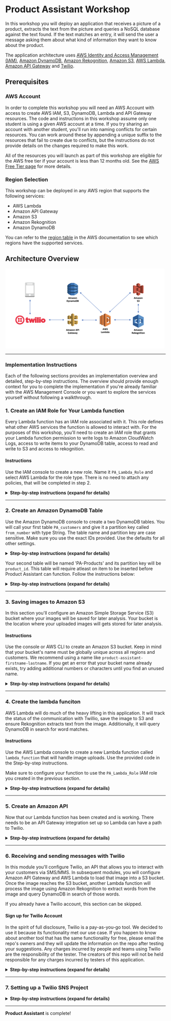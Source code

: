 # Product Assistant Workshop

In this workshop you will deploy an application that receives a picture of a product, extracts the text from the picture and queries a NoSQL database against the text found. If the text matches an entry, it will send the user a message asking them about what kind of information they want to know about the product.

The application architecture uses [AWS Identity and Access Management (IAM)](https://aws.amazon.com/iam/), [Amazon DynamoDB](https://aws.amazon.com/dynamodb/), [Amazon Rekognition](https://aws.amazon.com/rekognition/), [Amazon S3](https://aws.amazon.com/s3/), [AWS Lambda](https://aws.amazon.com/lambda/), [Amazon API Gateway](https://aws.amazon.com/api-gateway/) and [Twilio](https://www.twilio.com/).

## Prerequisites

### AWS Account

In order to complete this workshop you will need an AWS Account with access to create AWS IAM, S3, DynamoDB, Lambda and API Gateway resources. The code and instructions in this workshop assume only one student is using a given AWS account at a time. If you try sharing an account with another student, you'll run into naming conflicts for certain resources. You can work around these by appending a unique suffix to the resources that fail to create due to conflicts, but the instructions do not provide details on the changes required to make this work.

All of the resources you will launch as part of this workshop are eligible for the AWS free tier if your account is less than 12 months old. See the [AWS Free Tier page](https://aws.amazon.com/free/) for more details.


### Region Selection

This workshop can be deployed in any AWS region that supports the following services:

- AWS Lambda
- Amazon API Gateway
- Amazon S3
- Amazon Rekognition
- Amazon DynamoDB

You can refer to the [region table](https://aws.amazon.com/about-aws/global-infrastructure/regional-product-services/) in the AWS documentation to see which regions have the supported services.

## Architecture Overview

<img src="IMAGES/arch-1.png" alt="drawing" width="500px"/>

----

### Implementation Instructions

Each of the following sections provides an implementation overview and detailed, step-by-step instructions. The overview should provide enough context for you to complete the implementation if you're already familiar with the AWS Management Console or you want to explore the services yourself without following a walkthrough.

### 1. Create an IAM Role for Your Lambda function

Every Lambda function has an IAM role associated with it. This role defines what other AWS services the function is allowed to interact with. For the purposes of this workshop, you'll need to create an IAM role that grants your Lambda function permission to write logs to Amazon CloudWatch Logs, access to write items to your DynamoDB table, access to read and write to S3 and access to rekognition.

#### Instructions

Use the IAM console to create a new role. Name it `PA_Lambda_Role` and select AWS Lambda for the role type.  There is no need to attach any policies, that will be completed in step 2.


<details>
<summary><strong>Step-by-step instructions (expand for details)</strong></summary><p>

1. From the AWS Management Console, click on **Services** and then select **IAM** in the Security, Identity & Compliance section.

2. Select **Roles** in the left navigation bar and then choose **Create new role**.

3. Select **Lambda** as service to use the role. Click **Next: Permissions**.

4. Dont add any permission policies and click **Next: Review**.

5. Give it the role name `PA_Lambda_Role` and click **Create Role**.


</p></details>

---

### 2. Create an Amazon DynamoDB Table

Use the Amazon DynamoDB console to create a two DynamoDB tables. You will call your first table `PA_customers` and give it a partition key called `from_number` with type String. The table name and partition key are case sensitive. Make sure you use the exact IDs provided. Use the defaults for all other settings. 

<details>
<summary><strong>Step-by-step instructions (expand for details)</strong></summary><p>

1. From the AWS Management Console, choose **Services** then select **DynamoDB** under Databases.

2. Choose **Create table**.

3. Enter ***PA_customers*** for the **Table name**. This field is case sensitive.

4. Enter ***from_number*** for the **Partition key** and select **String** for the key type. This field is case sensitive.

5. Check the **Use default settings** box and choose **Create**.

![Create table screenshot](IMAGES/ddb-create-table1.png)

</p></details>

Your second table will be named 'PA-Products' and its partition key will be `product_id`. This table will require atleast on item to be inserted before Product Assistant can function.  Follow the instructions below:

<details>
<summary><strong>Step-by-step instructions (expand for details)</strong></summary><p>

1. From the AWS Management Console, choose **Services** then select **DynamoDB** under Databases.

2. Choose **Create table**.

3. Enter ***PA_Products*** for the **Table name**. This field is case sensitive.

4. Enter ***product_id*** for the **Partition key** and select **String** for the key type. This field is case sensitive.

5. Check the **Use default settings** box and choose **Create**.

![Create table screenshot](IMAGES/ddb-create-table2.png)

6. Once the table is created, you have to create an item in it. This will act as a place to put product information. Select the **Items** tab and click on **Create item**. A new window will pop up.

7. Your first category will be your partition key. Enter the name of your first item here. We chose deeplens, but you can enter any value you want.

8. Click on the **+** symbol and select **Append** (adds to the bottom) or **Insert** (adds to the top). From there, select the data type **String**. A new value pair will appear. To the left, enter **user manual** for the key. To the right, enter https://aws.amazon.com/deeplens/faqs/ .

9. Repeat this process until you have entered all the items listed in the table below:

| Key (left box)      | Data Type       | Value (right box)                          |
|---------------------|-----------------|--------------------------------------------|
|blog                 | String          | https://aws.amazon.com/blogs/aws/deeplens/ |
|faqs                 | String          | https://aws.amazon.com/deeplens/faqs/      |
|options              | List            | **See Instructions below**                 |

10. Adding indexes to the list is similar to adding items, but you should make sure they are added to the list. To verify you're doing this correctly, you should confirm the List value is increasing every time you add an item. Below are the indexes of the **options** List:

| Key (left box)      | Data Type       | Value (right box)                          |
|---------------------|-----------------|--------------------------------------------|
|0                    | String          | blog                                       |
|1	              | String          | faqs                                       |
|2	              | List            | user manual                                |

11. Verify your items look like the image below:
![Create item screenshot](IMAGES/ddb-create-item.png)
</p></details>

---

### 3. Saving images to Amazon S3

In this section you'll configure an Amazon Simple Storage Service (S3)  bucket where your images will be saved for later analysis. Your bucket is the location where your uploaded images will gets stored for later analysis. 

#### Instructions

Use the console or AWS CLI to create an Amazon S3 bucket. Keep in mind that your bucket's name must be globally unique across all regions and customers. We recommend using a name like `product-assistant-firstname-lastname`. If you get an error that your bucket name already exists, try adding additional numbers or characters until you find an unused name.

<details>
<summary><strong>Step-by-step instructions (expand for details)</strong></summary><p>

1. In the AWS Management Console choose **Services** then select **S3** under Storage.

1. Choose **Create Bucket**

1. Provide a globally unique name for your bucket such as `product-assistant-firstname-lastname`.

1. Select the Region you've chosen to use for this workshop from the dropdown.

1. Choose **Create** in the lower left of the dialog without selecting a bucket to copy settings from.

    ![Create bucket screenshot](IMAGES/create-bucket.png)

#### Bucket Content

Leave the bucket empty for the time being. We will upload images into it later using Lambda.

#### Access to files uploaded

You can define who can access the content in your S3 buckets using a bucket policy. Bucket policies are JSON documents that specify what principals are allowed to execute various actions against the objects in your bucket.

#### Access to your bucket

By default your bucket will only be accessible by authenticated users with access to your AWS account. We will keep it this way. 

</p></details>

---

### 4. Create the lambda funciton

AWS Lambda will do much of the heavy lifting in this application. It will track the status of the communication with Twillio, save the image to S3 and ensure Rekognition extracts text from the image. Additionally, it will query DynamoDB in search for word matches.

#### Instructions

Use the AWS Lambda console to create a new Lambda function called `lambda_function` that will handle image uploads. Use the provided code in the Step-by-step instructions.

Make sure to configure your function to use the `PA_Lambda_Role` IAM role you created in the previous section.

<details>
<summary><strong>Step-by-step instructions (expand for details)</strong></summary><p>

1.  From the AWS console select **Lambda** under the compute section.  Click on **Create Function**.  Select **Author from scratch**.  In the **Name** section give the function a unique name to your region.  The **Runtime** is **Python 3.6**.  In the **Role** section, select **Create a custome role** and you will be taken to a new screen.

![](IMAGES/lambda-1.png)

2.  In the new tab, for the **IAM Role** select the role created in section 1.  In **Policy Name**, select **Create a new Role Policy**.  Expand **View Polciy Document**.  Click on the blue **Edit** to the right of the text block.  Copy and paste Policy.json (also below) into the code block.  The policy is also copied below.  Click **Allow**.

![](IMAGES/lambda-2.png)

```json
{
    "Version": "2012-10-17",
    "Statement": [
        {
            "Sid": "VisualEditor0",
            "Effect": "Allow",
            "Action": [
                "s3:PutObject",
                "s3:GetObject",
                "dynamodb:PutItem",
                "dynamodb:GetItem"
            ],
            "Resource": [
                "arn:aws:dynamodb:*:*:table/*",
                "arn:aws:s3:::*/*"
            ]
        },
        {
            "Sid": "VisualEditor1",
            "Effect": "Allow",
            "Action": [
                "rekognition:DetectText",
                "logs:CreateLogGroup",
                "logs:PutLogEvents",
                "logs:CreateLogStream"
            ],
            "Resource": "*"
        }
    ]
}
```

3.  Go back to the **Lambda Function** tab and click **Create function**.  Once the funciton is created, scroll to the **Function code** section like show below.  **Delete** the example function and copy and paste the code from Lambda.py (also below).  Do a word search for "your s3 bucket" and change the s3 bucket name to yours.  Click **save**.  You should see no errors.

![](IMAGES/lambda-3.png)

```python
"""
classes are upper camel
functions are lower camel
variables are lower case

Copyright (C) 2018: Edward Acosta and Alan Newcomer

This program is free software: you can redistribute it and/or modify
it under the terms of the GNU General Public License as published by
the Free Software Foundation, either version 3 of the License, or
(at your option) any later version.

This program is distributed in the hope that it will be useful,
but WITHOUT ANY WARRANTY; without even the implied warranty of
MERCHANTABILITY or FITNESS FOR A PARTICULAR PURPOSE.  See the
GNU General Public License for more details.

You should have received a copy of the GNU General Public License
along with this program.  If not, see <http://www.gnu.org/licenses/>
"""

import time
import json
import boto3
import botocore.vendored.requests.packages.urllib3 as urllib3
from urllib.parse import unquote

class ProductAssistant:
    """Initilize function to set boto3 clients and self variables."""
    def __init__(self, event, context):
        #setting text variables to False
        self.text_1 = False
        self.text_2 = False
        self.text_3 = False
        #rekognition and dynamodb client setup
        rek = boto3.client('rekognition')
        self.dynamodb = boto3.client('dynamodb')
        #converting event to json type
        self.message = json.loads(unquote(str(event)).replace("'","\""))
        print(self.message)
        self.number = self.message['From']
        #dynamodb tables
        self.product_table = "PA_Products"
        self.customer_table = "PA_Customers"
        #grabbing current state of text conversation
        found_product, textCount = self.getCurrentState()
        
        #if a new image comes in and it is the first message
        if 'MediaUrl0' in self.message.keys() and textCount == '0':
            s3_bucket, s3_key =self.uploadS3()
            rek_response = rek.detect_text(Image={
                'S3Object':{
                    'Bucket':s3_bucket,
                    'Name':s3_key
                }
            })
            self.word_list = self.getWords(rek_response)
            for each in self.word_list:
                getProduct = self.dynamodb.get_item(TableName=self.product_table, Key={
                    'product_id':{
                        'S':each.lower()
                    }
                }, ConsistentRead=True)
                if 'Item' in getProduct:
                    theProduct = getProduct['Item']['product_id']['S']
                    self.updateRow(self.number, 'textCount', 'N', str(int(textCount) + 1))
                    self.updateRow(self.number, 'product', 'S', theProduct)
                    productOptions = self.getDBList(each.lower())
                    self.text_1 = '<?xml version=\"1.0\" encoding=\"UTF-8\"?>'\
                        '<Response><Message>{0} {1} {2} .</Message></Response>'\
                        .format(theProduct, "was detected.\nWhould you like to see", productOptions)
                else:
                    print("did not find image")
        elif self.message['Body'] != '' and textCount == '1':
            getLink = self.dynamodb.get_item(TableName=self.product_table, Key={
                'product_id':{
                    'S':found_product.lower()
                }
            }, ConsistentRead=True)
            print(getLink)
            theLink = getLink['Item'][self.message['Body']]['S']
            self.updateRow(self.number, 'textCount', 'N', str(int(textCount) + 1))
            self.text_2 = '<?xml version=\"1.0\" encoding=\"UTF-8\"?>'\
                '<Response><Message>{0}</Message></Response>'.format(theLink)
        elif textCount == '2':
            self.text_3 = '<?xml version=\"1.0\" encoding=\"UTF-8\"?>'\
                '<Response><Message>{0}</Message></Response>'\
                .format("Send an image of a product so I can help you.")
        else:
            self.text_3 = '<?xml version=\"1.0\" encoding=\"UTF-8\"?>'\
                '<Response><Message>{0}</Message></Response>'\
                .format("Please re-send the text. No product found.")
    
    """Responds with the desired text message"""
    def textResponse(self):
        if self.text_1:
            return self.text_1
        elif self.text_2:
            return self.text_2
        elif self.text_3:
            return self.text_3

    """Creates a string list from the dynamodb options list"""
    def getDBList(self, product):
        getRow = self.dynamodb.get_item(TableName=self.product_table, Key={
            'product_id':{
                'S':product
            }
        }, ConsistentRead=True)
        getList = getRow['Item']['options']['L']
        for i in range(len(getList)):
            if i == 0:
                cleanList = '"' + getList[i]['S'] + '"'
            elif i < len(getList) -1:
                cleanList = cleanList + ", " + '"' + getList[i]['S'] + '"'
            else:
                cleanList = cleanList + " or " + '"' + getList[i]['S'] + '"'
        
        return cleanList
            
    """updates a row in dynamodb by getting and then putting"""     
    def updateRow(self, fromNum, key, kType, newValue):
        getJson = self.dynamodb.get_item(TableName=self.customer_table, Key={
            'from_number':{
                'S':fromNum
            }
        }, ConsistentRead=True)
        getJson['Item'][key][kType] = newValue
        self.dynamodb.put_item(TableName=self.customer_table, Item=getJson['Item'])
        return "Count Added"
    
    """Puts the words found by rekognition and appends to a list"""
    def getWords(self, response):   
        words = []
        textDetections=response['TextDetections']
        #print(response)
        print('Matching faces')
        for text in textDetections:
            print('Id: {}'.format(text['Id']))
            print('Detected text:' + text['DetectedText'])
            words.append(text['DetectedText'])
            print('Confidence: ' + "{:.2f}".format(text['Confidence']) + "%")
            print('')
            if 'ParentId' in text:
                print('Parent Id: {}'.format(text['ParentId']))
            print('Type:' + text['Type'])
            
        return words
    
    """uploads images to s3"""
    def uploadS3(self):
        s3 = boto3.client('s3')
        url = self.message['MediaUrl0']
        http = urllib3.PoolManager()
        bucket = 'sns-pictures' #your s3 bucket
        key = '{0}-{1}/{2}.jpg'.format(self.message['To'].replace('+',''),self.number.replace('+',''),url.split('/')[-1]) #your desired s3 path or filename
        s3_response = s3.upload_fileobj(http.request('GET', url,preload_content=False), bucket, key)
        return bucket, key
    
    """Inserts new row into dynamodb table"""
    def createRow(self, table_name, cell_number):
        response = self.dynamodb.put_item(TableName=table_name, Item={
            'from_number':{
                'S':cell_number
            },
            'textCount':{
                'N':'0'
            },
            'product':{
                'S':'none'
            },
            'timeStamp':{
                'N':str(time.time())
            }
        })
        count = '0'
        product = "none"
        return response, count, product

    """Gets information from dynamodb table to find current message state"""
    def getCurrentState(self):
        row_json = self.dynamodb.get_item(TableName=self.customer_table, Key={
            'from_number':{
                'S':self.number
            }
        }, ConsistentRead=True)
        #if a new image is sent then new information will be sent to dynamodb
        if 'MediaUrl0' in self.message.keys():
            _,count, product = self.createRow(self.customer_table, self.number)
        elif 'Item' not in row_json:
            #creating row if 'From' doesnt exist
            _,count, product = self.createRow(self.customer_table, self.number)
        elif float(row_json['Item']['timeStamp']['N']) < time.time() - 300:
            #creating new row in time is longer than five minutes
            _,count, product = self.createRow(self.customer_table, self.number)
        else:
            print(row_json)
            count = row_json['Item']['textCount']['N']
            product = row_json['Item']['product']['S']
            
        return product, count
        

def lambda_handler(event, context):
    print(event)
    twr = ProductAssistant(event, context)
    print(twr.textResponse())
    return twr.textResponse()

```
3.  Scroll down until you see **Basic settings** and change the memory to **1856 MB** and the **Timeout** to **30 sec**.  Click **save**.

<img src="IMAGES/lambda-4.png" alt="drawing" width="500px"/>

4.  Your Lambda Function is **complete**.
</p></details>

---

### 5. Create an Amazon API

Now that our Lambda function has been created and is working. There needs to be an API Gateway integration set up so Lambda can have a path to Twilio.

<details>
<summary><strong>Step-by-step instructions (expand for details)</strong></summary><p>

1. From the AWS Management Console, choose **Services** then select **API Gateway**.


![](IMAGES/api-1.png)


2. Create a new API. The API in this example is the name is **ProductAssistantAPI**.


![](IMAGES/api-2.png)

4. In **Actions** click on **Create Resource**.

<img src="IMAGES/api-3.png" alt="drawing" width="500px"/>

5. Enter a **Resource Name** and the **Resource Path** will be autofilled as the same.  Leave Configure as proxy resource and Enable API Gateway CORS as blank. Click **Create Resource**.


![](IMAGES/api-4.png)


6. Click on the newly created resouce and click on **Actions**.  Select **Create Method**.


<img src="IMAGES/api-5.png" alt="drawing" width="500px"/>



7. Select **Post** and click the **check mark**.  For integration type, select **Lambda Function**.  **Use Lambda Proxy integration** should be left unchecked.  The **Lambda Region** must be the same as the Product_Assistant Lambda function created earlier.  Select **Product_Assistant** as the **Lambda Function**.  Keep **Use Default Timeout**.  Hit save and accept the warning after it pops up.


![](IMAGES/api-6.png)


8. Select the newly created **Post** and then click on **Integration Request**.  

![](IMAGES/api-7.png)

9. Once opened, click on **Mapping Templates** at the bottom.  Change **Request body passthrough** to **When there are no templates defined (recommended)**.(Note: When no template matches the request might need to be selected if text messages do not go through.)  Click on the ***plus symbole*** to **Add mapping template**.  Add **application/x-www-form-urlencoded**.  Click the check mark next to the inserted content.  Below, a content box will appear. 

<img src="IMAGES/api-8.png" alt="drawing" width="500px"/>

10. Insert the below **code** into the content box.  This code was suggested from ***https://forums.aws.amazon.com/message.jspa?messageID=675886*** to split our HTTP parameters into JSON key/value pairs.  Click **Save**.

```
#set($httpPost = $input.path('$').split("&"))
{
#foreach( $kvPair in $httpPost )
 #set($kvTokenised = $kvPair.split("="))
 #if( $kvTokenised.size() > 1 )
   "$kvTokenised[0]" : "$kvTokenised[1]"#if( $foreach.hasNext ),#end
 #else
   "$kvTokenised[0]" : ""#if( $foreach.hasNext ),#end
 #end
#end
}
```

11. Scroll up to the top and click on the blue **Method Execution** link.**Twilio** expects a 200 HTTP status code of type **application/xml**.  Click on the **Integration Response**. Expand the **200** Method Response Status, then expand the 'Body Mapping Templates'.  If there is an 'application/json' entry, remove that now.

![](IMAGES/api-9.png)

12. Click on **add mapping template** and insert **application/xml**. Click the check mark.  Enter the below **code** into the context box. This will allow only the Lambda return fuction to pass through.

```
#set($inputRoot = $input.path('$')) 
$inputRoot
```

13. Click the **Method Response** link.  Under **Response Body for 200**, if `application/json` is defined, remove it.  Add `application/xml` with an `Empty` model and click the **Check Mark**.

14. Click on the **Actions** drop down and select **Deploy API**.  

<img src="IMAGES/api-10.png" alt="drawing" width="200px"/>

15. Select **New Stage**, write a **Stage name** like dev.  Click on **Deploy**.

<img src="IMAGES/api-11.png" alt="drawing" width="500px"/>

16. Take note of the **Invoke URL**.  Your API is now complete.

![](IMAGES/api-12.png)
 
</p></details>

---

### 6. Receiving and sending messages with Twilio

In this module you'll configure Twilio, an API that allows you to interact with your customers via SMS/MMS. In subsequent modules, you will configure Amazon API Gateway and AWS Lambda to load that image into a S3 bucket. Once the image reaches the S3 bucket, another Lambda function will process the image using Amazon Rekognition to extract words from the image and query DynamoDB in search of those words.

If you already have a Twilio account, this section can be skipped.


#### Sign up for Twilio Account

In the spirit of full disclosure, Twilio is a pay-as-you-go tool. We decided to use it because its functionality met our use case. If you happen to know about another tool that has the same functionality for free, please email the repo's owners and they will update the information on the repo after testing your suggestions. Any charges incurred by people and teams using Twilio are the responsibility of the tester. The creators of this repo will not be held responsible for any charges incurred by testers of this application.

<details>
<summary><strong>Step-by-step instructions (expand for details)</strong></summary><p>

1. Navigate to [Twilio](https://www.twilio.com/)'s page and click on the [Sign Up](https://www.twilio.com/try-twilio) button.

2. Enter your information

3. Use the drop-down arrow to select your programming language.

4. Check the box next to the phrase "I'm not a robot".

5. Click on the **Get Started** button in the lower left. This will bring up a new page.

6. In the new page, enter your phone number and click the **Verify** button. This will bring up a new page.

7. You will receive text with a verification code. Enter this code in the page where you were registering.

8. Log into your Twilio account.

</p></details>

---

### 7. Setting up a Twilio SNS Project

<details>
<summary><strong>Step-by-step instructions (expand for details)</strong></summary><p>

1.  Go to this [Twilio Link](https://www.twilio.com/console/sms/dashboard) and select **SMS** on the left hand side.  Create a new **Messaging Service** and select **Chat Bot/Interactive 2-Way**.

<img src="IMAGES/sns-1.png" alt="drawing" width="400px"/>

2.  Click the check box on the **Process Inbound Messages**.  Add the **Invoke** URL from the API step and instert it into the **Request URL** text block.  Make sure the path includes the **Post** (/sns). 

![](IMAGES/sns-2.png)

3.  Click on **Numbers** on the left hand side.

<img src="IMAGES/sns-3.png" alt="drawing" width="200px"/>

4.  Add a number to your project and text a picture that has the word **DeepLens** (like below) to the number you added.

<img src="IMAGES/deeplens.png" alt="drawing" width="400px"/>

</p></details>

---

**Product Assistant** is complete!

